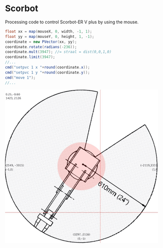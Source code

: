 # Scorbot

Processing code to control Scorbot-ER V plus by using the mouse.

```java
float xx = map(mouseX, 0, width, -1, 1);
float yy = map(mouseY, 0, height, 1, -1);
coordinate = new PVector(xx, yy);
coordinate.rotate(radians(-236));
coordinate.mult(3947); //= straal = dist(0,0,1,0)
coordinate.limit(3947);
//...
cmd("setpvc 1 x "+round(coordinate.x));
cmd("setpvc 1 y "+round(coordinate.y));
cmd("move 1");
//...
```

![Screenshot](screenshot.jpg)
